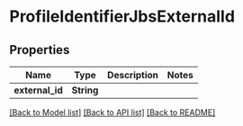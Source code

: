 # ProfileIdentifierJbsExternalId

## Properties

Name | Type | Description | Notes
------------ | ------------- | ------------- | -------------
**external_id** | **String** |  | 

[[Back to Model list]](../README.md#documentation-for-models) [[Back to API list]](../README.md#documentation-for-api-endpoints) [[Back to README]](../README.md)


